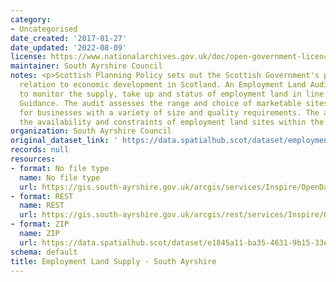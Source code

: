 ```yaml
---
category:
- Uncategorised
date_created: '2017-01-27'
date_updated: '2022-08-09'
license: https://www.nationalarchives.gov.uk/doc/open-government-licence/version/3/
maintainer: South Ayrshire Council
notes: <p>Scottish Planning Policy sets out the Scottish Government's policies in
  relation to economic development in Scotland. An Employment Land Audit is produced
  to monitor the supply, take up and status of employment land in line with National
  Guidance. The audit assesses the range and choice of marketable sites and locations
  for businesses with a variety of size and quality requirements. The audit identifies
  the availability and constraints of employment land sites within the local authority.</p>
organization: South Ayrshire Council
original_dataset_link: ' https://data.spatialhub.scot/dataset/employment_land_supply-sa'
records: null
resources:
- format: No file type
  name: No file type
  url: https://gis.south-ayrshire.gov.uk/arcgis/services/Inspire/OpenData/MapServer/WFSServer?request=GetCapabilities&service=WFS
- format: REST
  name: REST
  url: https://gis.south-ayrshire.gov.uk/arcgis/rest/services/Inspire/OpenData/MapServer/31/query?outFields=*&where=1%3D1
- format: ZIP
  name: ZIP
  url: https://data.spatialhub.scot/dataset/e1845a11-ba35-4631-9b15-33ed37c16b19/resource/ec788457-a42d-4406-88c9-254ba410089e/download/south_ayrshire_json_dump.zip
schema: default
title: Employment Land Supply - South Ayrshire
---
```

